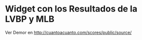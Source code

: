# Widget con los Resultados de la LVBP y MLB

Ver Demor en http://cuantoacuanto.com/scores/public/source/
